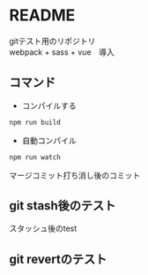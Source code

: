 # README

gitテスト用のリポジトリ  
webpack + sass + vue　導入  
  
## コマンド

- コンパイルする

```bash
npm run build
```

- 自動コンパイル

```bash
npm run watch
```

マージコミット打ち消し後のコミット
## git stash後のテスト

スタッシュ後のtest

## git revertのテスト